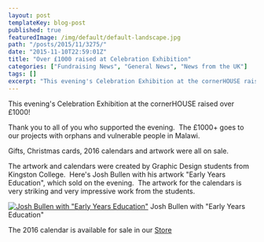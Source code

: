 ```yaml
---
layout: post
templateKey: blog-post
published: true
featuredImage: /img/default/default-landscape.jpg
path: "/posts/2015/11/3275/"
date: "2015-11-10T22:59:01Z"
title: "Over £1000 raised at Celebration Exhibition"
categories: ["Fundraising News", "General News", "News from the UK"]
tags: []
excerpt: "This evening's Celebration Exhibition at the cornerHOUSE raised over £1000!Thank you to all of you ..."
---
```


This evening's Celebration Exhibition at the cornerHOUSE raised over £1000!

Thank you to all of you who supported the evening.  The £1000+ goes to our projects with orphans and vulnerable people in Malawi.

Gifts, Christmas cards, 2016 calendars and artwork were all on sale.

The artwork and calendars were created by Graphic Design students from Kingston College.  Here's Josh Bullen with his artwork "Early Years Education", which sold on the evening.  The artwork for the calendars is very striking and very impressive work from the students.

[![Josh Bullen with "Early Years Education"](https://f000.backblazeb2.com/file/avm-wp-uploads/2015/11/DSC_1248-225x300.jpg)](https://f000.backblazeb2.com/file/avm-wp-uploads/2015/11/DSC_1248.jpg) Josh Bullen with "Early Years Education"

The 2016 calendar is available for sale in our [Store](https://www.africanvision.org.uk/product/2016-calendar/)
